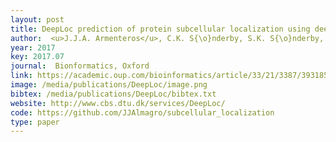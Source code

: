 ```yaml
--- 
layout: post
title: DeepLoc prediction of protein subcellular localization using deep learning
author:  <u>J.J.A. Armenteros</u>, C.K. S{\o}nderby, S.K. S{\o}nderby, O. Winther, H. Nielsen
year: 2017
key: 2017.07
journal:  Bionformatics, Oxford
link: https://academic.oup.com/bioinformatics/article/33/21/3387/3931857
image: /media/publications/DeepLoc/image.png
bibtex: /media/publications/DeepLoc/bibtex.txt
website: http://www.cbs.dtu.dk/services/DeepLoc/
code: https://github.com/JJAlmagro/subcellular_localization
type: paper
---
```

